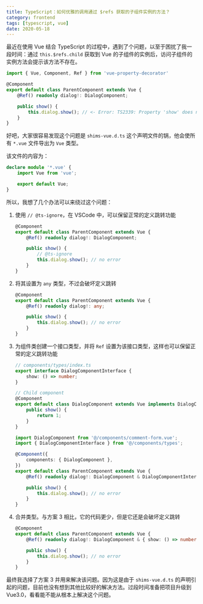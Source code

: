 ```yaml
---
title: TypeScript：如何优雅的调用通过 $refs 获取的子组件实例的方法？
category: frontend
tags: [typescript, vue]
date: 2020-05-18
---
```


最近在使用 Vue 结合 TypeScript 的过程中，遇到了个问题，以至于困扰了我一段时间：通过 `this.$refs.child` 获取到 Vue 的子组件的实例后，访问子组件的实例方法会提示该方法不存在。

```ts
import { Vue, Component, Ref } from 'vue-property-decorator'

@Component
export default class ParentComponent extends Vue {
    @Ref() readonly dialog!: DialogComponent;

    public show() {
        this.dialog.show(); // <- Error: TS2339: Property 'show' does not exist on type 'Vue'.
    }
}
```

<!-- more -->

好吧，大家很容易发现这个问题是 `shims-vue.d.ts` 这个声明文件的锅，他会使所有 `*.vue` 文件导出为 `Vue` 类型。

该文件的内容为：

```ts
declare module '*.vue' {
    import Vue from 'vue';

    export default Vue;
}
```

所以，我想了几个办法可以来绕过这个问题：

1. 使用 `// @ts-ignore`，在 VSCode 中，可以保留正常的定义跳转功能

    ```ts
    @Component
    export default class ParentComponent extends Vue {
        @Ref() readonly dialog!: DialogComponent;

        public show() {
            // @ts-ignore
            this.dialog.show(); // no error
        }
    }
    ```

2. 将其设置为 `any` 类型，不过会破坏定义跳转

    ```ts
    @Component
    export default class ParentComponent extends Vue {
        @Ref() readonly dialog!: any;

        public show() {
            this.dialog.show(); // no error
        }
    }
    ```

3. 为组件类创建一个接口类型，并将 `Ref` 设置为该接口类型，这样也可以保留正常的定义跳转功能

    ```ts
    // components/types/index.ts
    export interface DialogComponentInterface {
        show: () => number;
    }
    ```

    ```ts
    // Child component
    @Component
    export default class DialogComponent extends Vue implements DialogComponentInterface {
        public show() {
            return 1;
        }
    }
    ```

    ```ts
    import DialogComponent from '@/components/comment-form.vue';
    import { DialogComponentInterface } from '@/components/types';

    @Component({
        components: { DialogComponent },
    })
    export default class ParentComponent extends Vue {
        @Ref() readonly dialog!: DialogComponent & DialogComponentInterface; // 可以保留跳转定义功能

        public show() {
            this.dialog.show(); // no error
        }
    }
    ```

4. 合并类型。与方案 3 相比，它的代码更少，但是它还是会破坏定义跳转

    ```ts
    @Component
    export default class ParentComponent extends Vue {
        @Ref() readonly dialog!: DialogComponent & { show: () => number };

        public show() {
            this.dialog.show(); // no error
        }
    }
    ```

最终我选择了方案 3 并用来解决该问题。因为这是由于 `shims-vue.d.ts` 的声明引起的问题，目前也没有想到其他比较好的解决方法。过段时间准备把项目升级到 Vue3.0，看看能不能从根本上解决这个问题。
